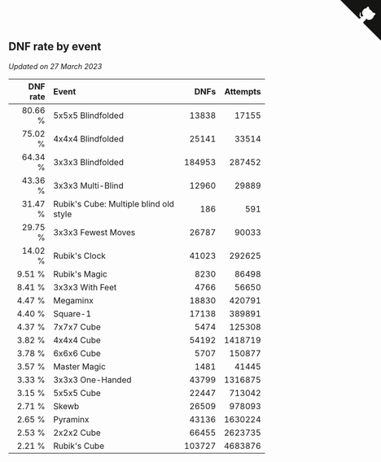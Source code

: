 ## DNF rate by event

*Updated on 27 March 2023*

| DNF rate | Event | DNFs | Attempts |
| ---: | :--- | ---: | ---: |
| 80.66 % | 5x5x5 Blindfolded | 13838 | 17155 |
| 75.02 % | 4x4x4 Blindfolded | 25141 | 33514 |
| 64.34 % | 3x3x3 Blindfolded | 184953 | 287452 |
| 43.36 % | 3x3x3 Multi-Blind | 12960 | 29889 |
| 31.47 % | Rubik's Cube: Multiple blind old style | 186 | 591 |
| 29.75 % | 3x3x3 Fewest Moves | 26787 | 90033 |
| 14.02 % | Rubik's Clock | 41023 | 292625 |
| 9.51 % | Rubik's Magic | 8230 | 86498 |
| 8.41 % | 3x3x3 With Feet | 4766 | 56650 |
| 4.47 % | Megaminx | 18830 | 420791 |
| 4.40 % | Square-1 | 17138 | 389891 |
| 4.37 % | 7x7x7 Cube | 5474 | 125308 |
| 3.82 % | 4x4x4 Cube | 54192 | 1418719 |
| 3.78 % | 6x6x6 Cube | 5707 | 150877 |
| 3.57 % | Master Magic | 1481 | 41445 |
| 3.33 % | 3x3x3 One-Handed | 43799 | 1316875 |
| 3.15 % | 5x5x5 Cube | 22447 | 713042 |
| 2.71 % | Skewb | 26509 | 978093 |
| 2.65 % | Pyraminx | 43136 | 1630224 |
| 2.53 % | 2x2x2 Cube | 66455 | 2623735 |
| 2.21 % | Rubik's Cube | 103727 | 4683876 |


<a href="https://github.com/jonatanklosko/wca_statistics" class="github-corner" aria-label="View source on Github"><svg width="80" height="80" viewBox="0 0 250 250" style="fill:#151513; color:#fff; position: absolute; top: 0; border: 0; right: 0;" aria-hidden="true"><path d="M0,0 L115,115 L130,115 L142,142 L250,250 L250,0 Z"></path><path d="M128.3,109.0 C113.8,99.7 119.0,89.6 119.0,89.6 C122.0,82.7 120.5,78.6 120.5,78.6 C119.2,72.0 123.4,76.3 123.4,76.3 C127.3,80.9 125.5,87.3 125.5,87.3 C122.9,97.6 130.6,101.9 134.4,103.2" fill="currentColor" style="transform-origin: 130px 106px;" class="octo-arm"></path><path d="M115.0,115.0 C114.9,115.1 118.7,116.5 119.8,115.4 L133.7,101.6 C136.9,99.2 139.9,98.4 142.2,98.6 C133.8,88.0 127.5,74.4 143.8,58.0 C148.5,53.4 154.0,51.2 159.7,51.0 C160.3,49.4 163.2,43.6 171.4,40.1 C171.4,40.1 176.1,42.5 178.8,56.2 C183.1,58.6 187.2,61.8 190.9,65.4 C194.5,69.0 197.7,73.2 200.1,77.6 C213.8,80.2 216.3,84.9 216.3,84.9 C212.7,93.1 206.9,96.0 205.4,96.6 C205.1,102.4 203.0,107.8 198.3,112.5 C181.9,128.9 168.3,122.5 157.7,114.1 C157.9,116.9 156.7,120.9 152.7,124.9 L141.0,136.5 C139.8,137.7 141.6,141.9 141.8,141.8 Z" fill="currentColor" class="octo-body"></path></svg></a><style>.github-corner:hover .octo-arm{animation:octocat-wave 560ms ease-in-out}@keyframes octocat-wave{0%,100%{transform:rotate(0)}20%,60%{transform:rotate(-25deg)}40%,80%{transform:rotate(10deg)}}@media (max-width:500px){.github-corner:hover .octo-arm{animation:none}.github-corner .octo-arm{animation:octocat-wave 560ms ease-in-out}}</style>
